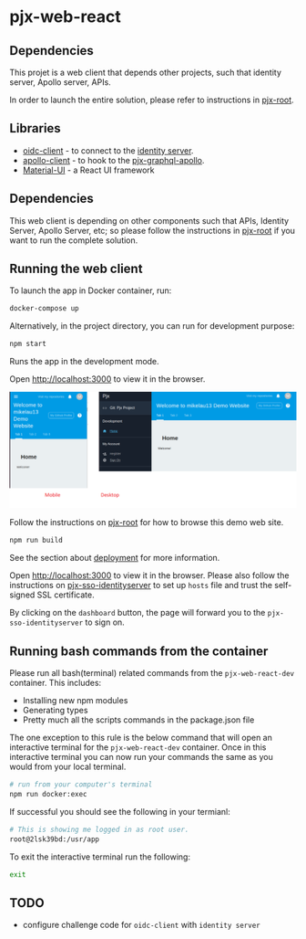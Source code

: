 # pjx-web-react

## Dependencies

This projet is a web client that depends other projects, such that identity server, Apollo server, APIs.  

In order to launch the entire solution, please refer to instructions in [pjx-root](https://github.com/mikelau13/pjx-root#running-a-solution).


## Libraries 

- [oidc-client](https://github.com/IdentityModel/oidc-client-js/wiki) - to connect to the [identity server](https://github.com/mikelau13/pjx-sso-identityserver).
- [apollo-client](https://www.apollographql.com/docs/react/) - to hook to the [pjx-graphql-apollo](https://github.com/mikelau13/pjx-graphql-apollo).
- [Material-UI](https://material-ui.com/) - a React UI framework


## Dependencies

This web client is depending on other components such that APIs, Identity Server, Apollo Server, etc; so please follow the instructions in [pjx-root](https://github.com/mikelau13/pjx-root) if you want to run the complete solution.


## Running the web client

To launch the app in Docker container, run:

```bash
docker-compose up 
```

Alternatively, in the project directory, you can run for development purpose:

```bash
npm start
```

Runs the app in the development mode.<br />

Open [http://localhost:3000](http://localhost:3000) to view it in the browser.

![pjx web react](/images/mobile_desktop.png)

Follow the instructions on [pjx-root](https://github.com/mikelau13/pjx-root#using-the-web-app) for how to browse this demo web site.


```bash
npm run build
```

See the section about [deployment](https://facebook.github.io/create-react-app/docs/deployment) for more information.

Open [http://localhost:3000](http://localhost:3000) to view it in the browser.  Please also follow the instructions on [pjx-sso-identityserver](https://github.com/mikelau13/pjx-sso-identityserver) to set up `hosts` file and trust the self-signed SSL certificate.

By clicking on the `dashboard` button, the page will forward you to the `pjx-sso-identityserver` to sign on.



## Running bash commands from the container

Please run all bash(terminal) related commands from the `pjx-web-react-dev` container. This includes:

- Installing new npm modules
- Generating types
- Pretty much all the scripts commands in the package.json file

The one exception to this rule is the below command that will open an interactive terminal for the `pjx-web-react-dev` container. Once in this interactive terminal you can now run your commands the same as you would from your local terminal.

```bash
# run from your computer's terminal
npm run docker:exec
```

If successful you should see the following in your termianl:

```bash
# This is showing me logged in as root user.
root@2lsk39bd:/usr/app
```

To exit the interactive terminal run the following:

```bash
exit
```

## TODO 

- configure challenge code for `oidc-client` with `identity server`

